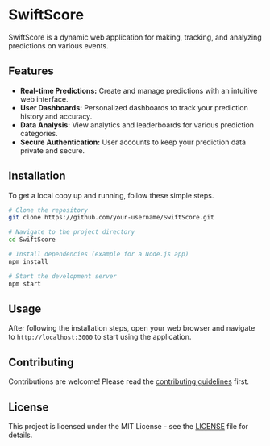 # SwiftScore

SwiftScore is a dynamic web application for making, tracking, and analyzing predictions on various events.

## Features

-   **Real-time Predictions:** Create and manage predictions with an intuitive web interface.
-   **User Dashboards:** Personalized dashboards to track your prediction history and accuracy.
-   **Data Analysis:** View analytics and leaderboards for various prediction categories.
-   **Secure Authentication:** User accounts to keep your prediction data private and secure.

## Installation

To get a local copy up and running, follow these simple steps.

```bash
# Clone the repository
git clone https://github.com/your-username/SwiftScore.git

# Navigate to the project directory
cd SwiftScore

# Install dependencies (example for a Node.js app)
npm install

# Start the development server
npm start
```

## Usage

After following the installation steps, open your web browser and navigate to `http://localhost:3000` to start using the application.

## Contributing

Contributions are welcome! Please read the [contributing guidelines](CONTRIBUTING.md) first.

## License

This project is licensed under the MIT License - see the [LICENSE](LICENSE) file for details.